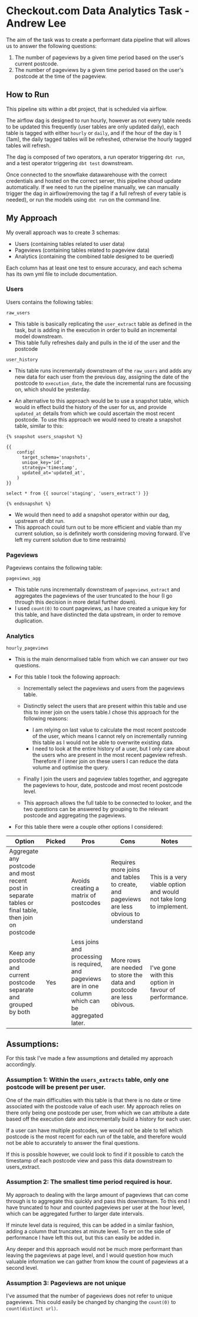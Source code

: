 # Checkout.com Data Analytics Task - Andrew Lee

The aim of the task was to create a performant data pipeline that will allows us to answer the following questions:

1. The number of pageviews by a given time period based on the user's current postcode.
2. The number of pageviews by a given time period based on the user's postcode at the time of the pageview.

## How to Run

This pipeline sits within a dbt project, that is scheduled via airflow.

The airflow dag is designed to run hourly, however as not every table needs to be updated this frequently (user tables are only updated daily), each table is tagged with either `hourly` or `daily`, and if the hour of the day is 1 (1am), the daily tagged tables will be refreshed, otherwise the hourly tagged tables will refresh.


The dag is composed of two operators, a run operator triggering `dbt run`, and a test operator triggering `dbt test` downstream.

Once connected to the snowflake datawarehouse with the correct credentials and hosted on the correct server, this pipeline shoud update automatically. If we need to run the pipeline manually, we can manually trigger the dag in airflow(removing the tag if a full refresh of every table is needed), or run the models using `dbt run` on the command line.

## My Approach

My overall approach was to create 3 schemas:

- Users (containing tables related to user data)
- Pageviews (containing tables related to pageview data)
- Analytics (containing the combined table designed to be queried)


Each column has at least one test to ensure accuracy, and each schema has its own yml file to include documentation.

### Users

Users contains the following tables:

`raw_users`

- This table is basically replicating the `user_extract` table as defined in the task, but is adding in the execution in order to build an incremental model downstream.
- This table fully refreshes daily and pulls in the id of the user and the postcode

`user_history`

- This table runs incrementally downstream of the `raw_users` and adds any new data for each user from the previous day, assigning the date of the postcode to `execution_date`, the date the incremental runs are focussing on, which should be yesterday.

* An alternative to this approach would be to use a snapshot table, which would in effect build the history of the user for us, and provide `updated_at` details from which we could ascertain the most recent postcode. To use this approach we would need to create a snapshot table, similar to this:

```
{% snapshot users_snapshot %}

{{
    config(
      target_schema='snapshots',
      unique_key='id',
      strategy='timestamp',
      updated_at='updated_at',
    )
}}

select * from {{ source('staging', 'users_extract') }}

{% endsnapshot %}
```

- We would then need to add a snapshot operator within our dag, upstream of dbt run.
- This approach could turn out to be more efficient and viable than my current solution, so is definitely worth considering moving forward. (I've left my current solution due to time restraints)

### Pageviews

Pageviews contains the following table:

`pageviews_agg`

- This table runs incrementally downstream of `pageviews_extract` and aggregates the pageviews of the user truncated to the hour (I go through this decision in more detail further down).
- I used `count(0)` to count pageviews, as I have created a unique key for this table, and have distincted the data upstream, in order to remove duplication.

### Analytics

`hourly_pageviews`

- This is the main denormalised table from which we can answer our two questions.
- For this table I took the following approach:

  - Incrementally select the pageviews and users from the pageviews table.

  - Distinctly select the users that are present within this table and use this to inner join on the users table.I chose this approach for the following reasons:

    - I am relying on last value to calculate the most recent postcode of the user, which means I cannot rely on incrementally running this table as I would not be able to overwrite existing data.
    - I need to look at the entire history of a user, but I only care about the users who are present in the most recent pageview refresh. Therefore if I inner join on these users I can reduce the data volume and optimise the query.

  - Finally I join the users and pageview tables together, and aggregate the pageviews to hour, date, postcode and most recent postcode level.
  - This approach allows the full table to be connected to looker, and the two questions can be answered by grouping to the relevant postcode and aggregating the pageviews.

- For this table there were a couple other options I considered:

| Option                                                                                               | Picked | Pros                                                                                                  | Cons                                                                                   | Notes                                                             |
| ---------------------------------------------------------------------------------------------------- | ------ | ----------------------------------------------------------------------------------------------------- | -------------------------------------------------------------------------------------- | ----------------------------------------------------------------- |
| Aggregate any postcode and most recent post in separate tables or final table, then join on postcode |        | Avoids creating a matrix of postcodes                                                                 | Requires more joins and tables to create, and pageviews are less obvious to understand | This is a very viable option and would not take long to implement. |
| Keep any postcode and current postcode separate and grouped by both                                  | Yes    | Less joins and processing is required, and pageviews are in one column which can be aggregated later. | More rows are needed to store the data and postcode are less obivous.                  | I've gone with this option in favour of performance.              |

## Assumptions:

For this task I've made a few assumptions and detailed my approach accordingly.

### Assumption 1: Within the `users_extracts` table, only one postcode will be present per user.

One of the main difficulties with this table is that there is no date or time associated with the postcode value of each user. My approach relies on there only being one postcode per user, from which we can attribute a date based off the execution date and incrementally build a history for each user.

If a user can have multiple postcodes, we would not be able to tell which postcode is the most recent for each run of the table, and therefore would not be able to accurately to answer the final questions.

If this is possible however, we could look to find if it possible to catch the timestamp of each postcode view and pass this data downstream to users_extract.

### Assumption 2: The smallest time period required is hour.

My approach to dealing with the large amount of pageviews that can come through is to aggregate this quickly and pass this downstream. To this end I have truncated to hour and counted pageviews per user at the hour level, which can be aggregated further to larger date intervals.

If minute level data is required, this can be added in a similar fashion, adding a column that truncates at minute level. To err on the side of performance I have left this out, but this can easily be added in.

Any deeper and this approach would not be much more performant than leaving the pageviews at page level, and I would question how much valuable information we can gather from know the count of pageviews at a second level.

### Assumption 3: Pageviews are not unique

I've assumed that the number of pageviews does not refer to unique pageviews. This could easily be changed by changing the `count(0)` to `count(distinct url)`.
